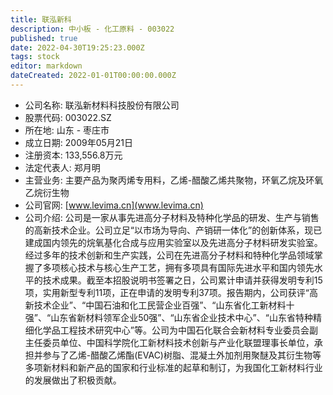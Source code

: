 ```yaml
---
title: 联泓新科
description: 中小板 - 化工原料 - 003022
published: true
date: 2022-04-30T19:25:23.000Z
tags: stock
editor: markdown
dateCreated: 2022-01-01T00:00:00.000Z
---
```


- 公司名称: 联泓新材料科技股份有限公司
- 股票代码: 003022.SZ
- 所在地: 山东 - 枣庄市
- 成立日期: 2009年05月21日
- 注册资本: 133,556.8万元
- 法定代表人: 郑月明
- 主营业务: 主要产品为聚丙烯专用料，乙烯-醋酸乙烯共聚物，环氧乙烷及环氧乙烷衍生物
- 公司官网: [www.levima.cn](www.levima.cn)
- 公司介绍: 公司是一家从事先进高分子材料及特种化学品的研发、生产与销售的高新技术企业。公司立足“以市场为导向、产销研一体化”的创新体系，现已建成国内领先的烷氧基化合成与应用实验室以及先进高分子材料研发实验室。经过多年的技术创新和生产实践，公司在先进高分子材料和特种化学品领域掌握了多项核心技术与核心生产工艺，拥有多项具有国际先进水平和国内领先水平的技术成果。截至本招股说明书签署之日，公司累计申请并获得发明专利15项，实用新型专利11项，正在申请的发明专利37项。报告期内，公司获评“高新技术企业”、“中国石油和化工民营企业百强”、“山东省化工新材料十强”、“山东省新材料领军企业50强”、“山东省企业技术中心”、“山东省特种精细化学品工程技术研究中心”等。公司为中国石化联合会新材料专业委员会副主任委员单位、中国科学院化工新材料技术创新与产业化联盟理事长单位，承担并参与了乙烯-醋酸乙烯酯(EVAC)树脂、混凝土外加剂用聚醚及其衍生物等多项新材料和新产品的国家和行业标准的起草和制订，为我国化工新材料行业的发展做出了积极贡献。


